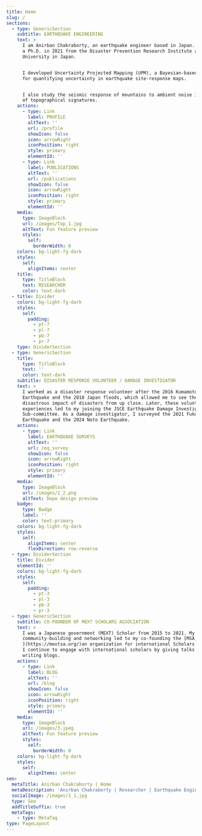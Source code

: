 ```yaml
---
title: Home
slug: /
sections:
  - type: GenericSection
    subtitle: EARTHQUAKE ENGINEERING
    text: >
      I am Anirban Chakraborty, an earthquake engineer based in Japan. I earned
      a Ph.D. in 2021 from the Disaster Prevention Research Institute at Kyoto
      University in Japan.


      I developed Uncertainty Projected Mapping (UPM), a Bayesian-based mapping
      for quantifying uncertainty in earthquake site-response maps.


      I also study the seismic response of mountains to ambient noise in search
      of topographical signatures. 
    actions:
      - type: Link
        label: PROFILE
        altText: ''
        url: /profile
        showIcon: false
        icon: arrowRight
        iconPosition: right
        style: primary
        elementId: ''
      - type: Link
        label: PUBLICATIONS
        altText: ''
        url: /publications
        showIcon: false
        icon: arrowRight
        iconPosition: right
        style: primary
        elementId: ''
    media:
      type: ImageBlock
      url: /images/Top_1.jpg
      altText: Fun feature preview
      styles:
        self:
          borderWidth: 0
    colors: bg-light-fg-dark
    styles:
      self:
        alignItems: center
    title:
      type: TitleBlock
      text: RESEARCHER
      color: text-dark
  - title: Divider
    colors: bg-light-fg-dark
    styles:
      self:
        padding:
          - pt-7
          - pl-7
          - pb-7
          - pr-7
    type: DividerSection
  - type: GenericSection
    title:
      type: TitleBlock
      text: ''
      color: text-dark
    subtitle: DISASTER RESPONSE VOLUNTEER / DAMAGE INVESTIGATOR
    text: >
      I worked as a disaster response volunteer after the 2016 Kumamoto
      Earthquake and the 2018 Japan floods, which allowed me to see the
      disastrous impact of disasters from up close. Later, these volunteer
      experiences led to my joining the JSCE Earthquake Damage Investigation
      Sub-committee. As a damage investigator, I surveyed the 2021 Fukushima
      Earthquake and the 2024 Noto Earthquake.
    actions:
      - type: Link
        label: EARTHQUAKE SURVEYS
        altText: ''
        url: /eq_survey
        showIcon: false
        icon: arrowRight
        iconPosition: right
        style: primary
        elementId: ''
    media:
      type: ImageBlock
      url: /images/2_2.png
      altText: Dope design preview
    badge:
      type: Badge
      label: ''
      color: text-primary
    colors: bg-light-fg-dark
    styles:
      self:
        alignItems: center
        flexDirection: row-reverse
  - type: DividerSection
    title: Divider
    elementId: ''
    colors: bg-light-fg-dark
    styles:
      self:
        padding:
          - pt-3
          - pl-3
          - pb-3
          - pr-3
  - type: GenericSection
    subtitle: CO-FOUNDER OF MEXT SCHOLARS ASSOCIATION
    text: >
      I was a Japanese government (MEXT) Scholar from 2015 to 2021. My love for
      community-building and networking led to my co-founding the [MSA,
      ](https://mextsa.org/)an organization for international Scholars in Japan.
      I continue to engage with international scholars by giving talks and
      writing blogs.
    actions:
      - type: Link
        label: BLOG
        altText: ''
        url: /blog
        showIcon: false
        icon: arrowRight
        iconPosition: right
        style: primary
        elementId: ''
    media:
      type: ImageBlock
      url: /images/3.jpeg
      altText: Fun feature preview
      styles:
        self:
          borderWidth: 0
    colors: bg-light-fg-dark
    styles:
      self:
        alignItems: center
seo:
  metaTitle: Anirban Chakraborty | Home
  metaDescription: 'Anirban Chakraborty | Researcher | Earthquake Engineering '
  socialImage: /images/1_1.jpg
  type: Seo
  addTitleSuffix: true
  metaTags:
    - type: MetaTag
type: PageLayout
---
```

